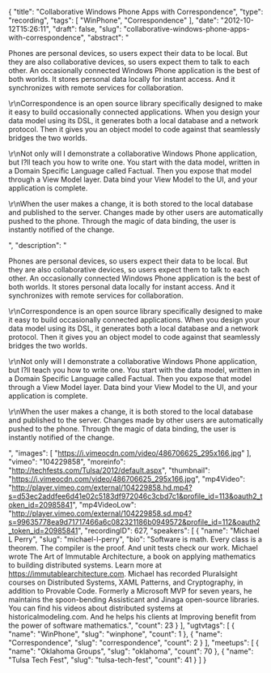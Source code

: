 {
  "title": "Collaborative Windows Phone Apps with Correspondence",
  "type": "recording",
  "tags": [
    "WinPhone",
    "Correspondence"
  ],
  "date": "2012-10-12T15:26:11",
  "draft": false,
  "slug": "collaborative-windows-phone-apps-with-correspondence",
  "abstract": "<p>Phones are personal devices, so users expect their data to be local. But they are also collaborative devices, so users expect them to talk to each other. An occasionally connected Windows Phone application is the best of both worlds. It stores personal data locally for instant access. And it synchronizes with remote services for collaboration. </p><p>\r\nCorrespondence is an open source library specifically designed to make it easy to build occasionally connected applications. When you design your data model using its DSL, it generates both a local database and a network protocol. Then it gives you an object model to code against that seamlessly bridges the two worlds.  </p><p>\r\nNot only will I demonstrate a collaborative Windows Phone application, but I?ll teach you how to write one. You start with the data model, written in a Domain Specific Language called Factual. Then you expose that model through a View Model layer. Data bind your View Model to the UI, and your application is complete.  </p><p>\r\nWhen the user makes a change, it is both stored to the local database and published to the server. Changes made by other users are automatically pushed to the phone. Through the magic of data binding, the user is instantly notified of the change.</p>",
  "description": "<p>Phones are personal devices, so users expect their data to be local. But they are also collaborative devices, so users expect them to talk to each other. An occasionally connected Windows Phone application is the best of both worlds. It stores personal data locally for instant access. And it synchronizes with remote services for collaboration. </p><p>\r\nCorrespondence is an open source library specifically designed to make it easy to build occasionally connected applications. When you design your data model using its DSL, it generates both a local database and a network protocol. Then it gives you an object model to code against that seamlessly bridges the two worlds.  </p><p>\r\nNot only will I demonstrate a collaborative Windows Phone application, but I?ll teach you how to write one. You start with the data model, written in a Domain Specific Language called Factual. Then you expose that model through a View Model layer. Data bind your View Model to the UI, and your application is complete.  </p><p>\r\nWhen the user makes a change, it is both stored to the local database and published to the server. Changes made by other users are automatically pushed to the phone. Through the magic of data binding, the user is instantly notified of the change.</p>",
  "images": [
    "https://i.vimeocdn.com/video/486706625_295x166.jpg"
  ],
  "vimeo": "104229858",
  "moreinfo": "http://techfests.com/Tulsa/2012/default.aspx",
  "thumbnail": "https://i.vimeocdn.com/video/486706625_295x166.jpg",
  "mp4Video": "http://player.vimeo.com/external/104229858.hd.mp4?s=d53ec2addfee6d41e02c5183df972046c3cbd7c1&profile_id=113&oauth2_token_id=20985841",
  "mp4VideoLow": "http://player.vimeo.com/external/104229858.sd.mp4?s=99635778ea9d71717466a6c082321186b0949572&profile_id=112&oauth2_token_id=20985841",
  "recordingID": 627,
  "speakers": [
    {
      "name": "Michael L Perry",
      "slug": "michael-l-perry",
      "bio": "Software is math. Every class is a theorem. The compiler is the proof. And unit tests check our work. Michael wrote The Art of Immutable Architecture, a book on applying mathematics to building distributed systems. Learn more at https://immutablearchitecture.com. Michael has recorded Pluralsight courses on Distributed Systems, XAML Patterns, and Cryptography, in addition to Provable Code. Formerly a Microsoft MVP for seven years, he maintains the spoon-bending Assisticant and Jinaga open-source libraries. You can find his videos about distributed systems at historicalmodeling.com. And he helps his clients at Improving benefit from the power of software mathematics.",
      "count": 23
    }
  ],
  "ugtvtags": [
    {
      "name": "WinPhone",
      "slug": "winphone",
      "count": 1
    },
    {
      "name": "Correspondence",
      "slug": "correspondence",
      "count": 2
    }
  ],
  "meetups": [
    {
      "name": "Oklahoma Groups",
      "slug": "oklahoma",
      "count": 70
    },
    {
      "name": "Tulsa Tech Fest",
      "slug": "tulsa-tech-fest",
      "count": 41
    }
  ]
}